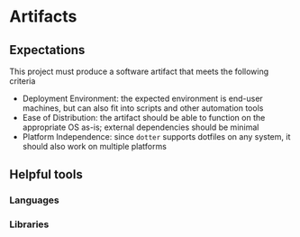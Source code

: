 # Artifacts

## Expectations

This project must produce a software artifact that meets the following criteria

- Deployment Environment: the expected environment is end-user machines, but can also fit into scripts and other automation tools
- Ease of Distribution: the artifact should be able to function on the appropriate OS as-is; external dependencies should be minimal
- Platform Independence: since `dotter` supports dotfiles on any system, it should also work on multiple platforms

## Helpful tools

### Languages

### Libraries
